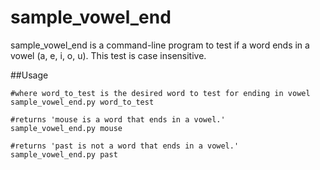 # sample_vowel_end

sample_vowel_end is a command-line program to test if a word ends in a vowel (a, e, i, o, u). This test is case insensitive.

##Usage
```
#where word_to_test is the desired word to test for ending in vowel
sample_vowel_end.py word_to_test 

#returns 'mouse is a word that ends in a vowel.'
sample_vowel_end.py mouse

#returns 'past is not a word that ends in a vowel.'
sample_vowel_end.py past
```